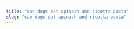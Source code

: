 ```yaml
---
title: "can dogs eat spinach and ricotta pasta"
slug: "can-dogs-eat-spinach-and-ricotta-pasta"
---
```


